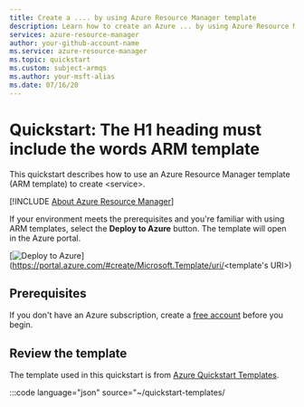 ```yaml
---
title: Create a .... by using Azure Resource Manager template
description: Learn how to create an Azure ... by using Azure Resource Manager template.
services: azure-resource-manager
author: your-github-account-name
ms.service: azure-resource-manager
ms.topic: quickstart
ms.custom: subject-armqs
ms.author: your-msft-alias
ms.date: 07/16/20
---
```


<!-- ms.topic and ms.custom in the metadata section are required -->

<!-- 
Remove all the comments from this template before your article is pushed to GitHub and published.
-->

<!-- The H1 must begin with Quickstart: and include the words ARM template. -->

# Quickstart: The H1 heading must include the words ARM template

<!-- 
First paragraph: Include a sentence that uses Azure Resource Manager template (ARM template) for the first occurrence about the template. For example:
-->

This quickstart describes how to use an Azure Resource Manager template (ARM template) to create \<service>.


<!--
Second paragraph: Use the following include file. This include file is a paragraph that consistently introduces ARM concepts before doing a deployment and includes all our desired links to ARM content. You might need to change the file path of the include file depending on your content structure. 
.-->

[!INCLUDE [About Azure Resource Manager](https://github.com/MicrosoftDocs/azure-docs/blob/master/includes/resource-manager-quickstart-introduction.md)]

<!-- 
Final paragraph: Explains that readers who are experienced with ARM templates can continue to the deployment. For information about the button image and how to create the template's URI, see "Deploy the template" for Portal.
-->

If your environment meets the prerequisites and you're familiar with using ARM templates, select the **Deploy to Azure** button. The template will open in the Azure portal.

[![Deploy to Azure](https://github.com/MicrosoftDocs/azure-docs/blob/master/articles/media/template-deployments/deploy-to-azure.svg)](https://portal.azure.com/#create/Microsoft.Template/uri/<template's URI>)

## Prerequisites

<!-- 
This section must begin with a sentence that includes a link to create a free Azure account. If your service has other prerequisites, list them after the free account sentence.
-->

If you don't have an Azure subscription, create a [free account](https://azure.microsoft.com/free/?WT.mc_id=A261C142F) before you begin.

## Review the template

<!--
The first sentence must be the following sentence. Use a link to the quickstart gallery that begins with https://azure.microsoft.com/resources/templates/.
-->

The template used in this quickstart is from [Azure Quickstart Templates](https://azure.microsoft.com/resources/templates/<templateName>).

<!-- 
After the first sentence, add a JSON code fence that links to the quickstart template. Customers have provided feedback that they prefer to see the whole template. We recommend you include the entire template in your article. If your template is too long to show in the quickstart (more than 250 lines), you can instead add a sentence that says - The template for this article is too long to show here. To view the template, see [azuredeploy.json](link to template's raw output).

The syntax for the code fence is:
-->

:::code language="json" source="~/quickstart-templates/<TEMPLATE NAME>/azuredeploy.json" range="000-000" highlight="000-000":::

<!-- For visibility, use highlight for the template's "resources": section. -->

<!--
After the JSON code fence, a list of each resourceType from the JSON must exist with a link to the template reference starting with /azure/templates. List the resourceType links in the same order as in the template.

For example:

* [**Microsoft.KeyVault/vaults**](/azure/templates/microsoft.keyvault/vaults): create an Azure key vault.
* [**Microsoft.KeyVault/vaults/secrets**](/azure/templates/microsoft.keyvault/vaults/secrets): create an key vault secret.

The URL usually appears as, for example, https://docs.microsoft.com/en-us/azure/templates/Microsoft.Network/2019-11-01/loadBalancers for loadbalancer of Microsoft.Network. Remove the API version from the URL so that the URL redirects to the latest version.
-->

- [Azure resource type](link to the template reference)
- [Azure resource type](link to the template reference)

<!--
List additional quickstart templates. For example: [Azure Quickstart Templates](https://azure.microsoft.com/resources/templates/?resourceType=Microsoft.Keyvault&pageNumber=1&sort=Popular).
Notice the resourceType and sort elements in the URL.
-->

## Deploy the template

<!--
 One of the following options must be included:

  - **CLI**: In an Azure CLI interactive code fence must contain **az deployment group create**.
  - Use Azure CLI version 2.6 or later. To display the version: az --version
  
   For example:

    ```azurecli-interactive
    read -p "Enter a project name that is used for generating resource names:" projectName &&
    read -p "Enter the location (i.e. centralus):" location &&
    templateUri="https://raw.githubusercontent.com/Azure/azure-quickstart-templates/master/101-storage-account-create/azuredeploy.json" &&
    resourceGroupName="${projectName}rg" &&
    az group create --name $resourceGroupName --location "$location" &&
    az deployment group create --resource-group $resourceGroupName --template-uri  $templateUri &&
    echo "Press [ENTER] to continue ..." &&
    read
    ```

  - **PowerShell**: In an Azure PowerShell interactive code fence must contain **New-AzResourceGroupDeployment**. For example:

    ```azurepowershell-interactive
    $projectName = Read-Host -Prompt "Enter a project name that is used for generating resource names"
    $location = Read-Host -Prompt "Enter the location (i.e. centralus)"
    $templateUri = "https://raw.githubusercontent.com/Azure/azure-quickstart-templates/master/101-storage-account-create/azuredeploy.json"

    $resourceGroupName = "${projectName}rg"

    New-AzResourceGroup -Name $resourceGroupName -Location "$location"
    New-AzResourceGroupDeployment -ResourceGroupName $resourceGroupName -TemplateUri $templateUri

    Read-Host -Prompt "Press [ENTER] to continue ..."
    ```

  - **Portal**: Use a button with description **Deploy to Azure**, and the shared image ../media/template-deployments/deploy-to-azure.svg. The template link starts with https://portal.azure.com/#create/Microsoft.Template/uri/.
  
    ```markdown
    [![Deploy to Azure](../media/template-deployments/deploy-to-azure.svg)](https://portal.azure.com/#create/Microsoft.Template/uri/https%3A%2F%2Fraw.githubusercontent.com%2FAzure%2Fazure-quickstart-templates%2Fmaster%2F101-key-vault-create%2Fazuredeploy.json)
    ```

    To find more information about this deployment option, see [Use a deployment button to deploy templates from GitHub repository](https://docs.microsoft.com/azure/azure-resource-manager/templates/deploy-to-azure-button).

    The shared button image is in [GitHub](https://github.com/MicrosoftDocs/azure-docs/blob/master/articles/media/template-deployments/deploy-to-azure.svg).
 -->

## Review deployed resources

<!-- This heading must be titled "Review deployed resources" or "Validate the deployment". -->

<!--
Include at least one method that displays the deployed resources. Use a portal screenshot of the resources, or interactive code fences for Azure CLI (`azurecli-interactive`) or Azure PowerShell (`azurepowershell-interactive`).
-->

You can either use the Azure portal to check the deployed resources, or use Azure CLI or Azure PowerShell script to list the deployed resources.

## Clean up resources

<!-- 
The Clean up resources section includes a paragraph that explains how to delete unneeded resources. Include at least one method that shows how to clean up resources. Use a portal screenshot, or interactive code fences for Azure CLI (`azurecli-interactive`) or Azure PowerShell (`azurepowershell-interactive`).
-->

When no longer needed, delete the resource group, which deletes the resources in the resource group.

<!--

Choose Azure CLI, Azure PowerShell, or Azure portal to delete the resource group.

Here are the samples for Azure CLI and Azure PowerShell:

```azurecli-interactive
echo "Enter the Resource Group name:" &&
read resourceGroupName &&
az group delete --name $resourceGroupName &&
echo "Press [ENTER] to continue ..."
```

```azurepowershell-interactive
$resourceGroupName = Read-Host -Prompt "Enter the Resource Group name"
Remove-AzResourceGroup -Name $resourceGroupName
Write-Host "Press [ENTER] to continue..."
```

-->

## Next steps

<!-- 
Make the next steps similar to other quickstarts and use a blue button to link to the next article for your service. Or direct readers to the article: "Tutorial: Create and deploy your first ARM template" to follow the process of creating a template.

To include additional links for more information about the service, it's acceptable to use a paragraph and bullet points.
-->

For a step-by-step tutorial that guides you through the process of creating a template, see:

> [!div class="nextstepaction"]
> [Tutorial: Create and deploy your first ARM template](https://github.com/MicrosoftDocs/azure-docs/tree/master/articles/azure-resource-manager/templates/template-tutorial-create-first-template.md)
